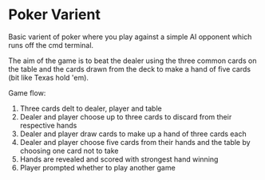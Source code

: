 # Poker Varient

Basic varient of poker where you play against a simple AI opponent which runs off the cmd terminal.

The aim of the game is to beat the dealer using the three common cards on the table and the cards drawn from the deck to make a hand of five cards (bit like Texas hold 'em).

Game flow:
1. Three cards delt to dealer, player and table
2. Dealer and player choose up to three cards to discard from their respective hands
3. Dealer and player draw cards to make up a hand of three cards each
4. Dealer and player choose five cards from their hands and the table by choosing one card not to take
5. Hands are revealed and scored with strongest hand winning
6. Player prompted whether to play another game
